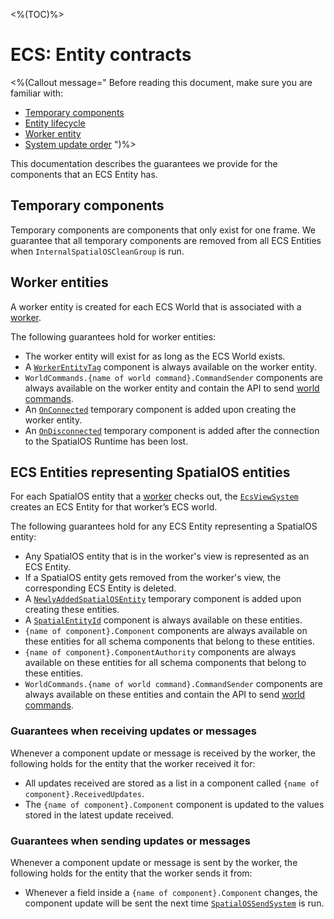 <%(TOC)%>

# ECS: Entity contracts

<%(Callout message="
Before reading this document, make sure you are familiar with:

* [Temporary components]({{urlRoot}}/reference/workflows/ecs/temporary-components)
* [Entity lifecycle]({{urlRoot}}/reference/concepts/entity-lifecycle)
* [Worker entity]({{urlRoot}}/reference/workflows/ecs/worker-entity)
* [System update order]({{urlRoot}}/reference/workflows/ecs/system-update-order)
")%>

This documentation describes the guarantees we provide for the components that an ECS Entity has.

## Temporary components

Temporary components are components that only exist for one frame. We guarantee that all temporary components are removed from all ECS Entities when `InternalSpatialOSCleanGroup` is run.

## Worker entities

A worker entity is created for each ECS World that is associated with a [worker]({{urlRoot}}/reference/concepts/worker).

The following guarantees hold for worker entities:

* The worker entity will exist for as long as the ECS World exists.
* A [`WorkerEntityTag`]({{urlRoot}}/api/core/worker-entity-tag) component is always available on the worker entity.
* `WorldCommands.{name of world command}.CommandSender` components are always available on the worker entity and contain the API to send [world commands]({{urlRoot}}/reference/workflows/ecs/interaction/commands/world-commands).
* An [`OnConnected`]({{urlRoot}}/api/core/on-connected) temporary component is added upon creating the worker entity.
* An [`OnDisconnected`]({{urlRoot}}/api/core/on-disconnected) temporary component is added after the connection to the SpatialOS Runtime has been lost.

## ECS Entities representing SpatialOS entities

For each SpatialOS entity that a [worker]({{urlRoot}}/reference/concepts/worker) checks out, the [`EcsViewSystem`]({{urlRoot}}/api/core/ecs-view-system) creates an ECS Entity for that worker’s ECS world.

The following guarantees hold for any ECS Entity representing a SpatialOS entity:

* Any SpatialOS entity that is in the worker's view is represented as an ECS Entity.
* If a SpatialOS entity gets removed from the worker's view, the corresponding ECS Entity is deleted.
* A [`NewlyAddedSpatialOSEntity`]({{urlRoot}}/api/core/newly-added-spatial-os-entity) temporary component is added upon creating these entities.
* A [`SpatialEntityId`]({{urlRoot}}/api/core/spatial-entity-id) component is always available on these entities.
* `{name of component}.Component` components are always available on these entities for all schema components that belong to these entities.
* `{name of component}.ComponentAuthority` components are always available on these entities for all schema components that belong to these entities.
* `WorldCommands.{name of world command}.CommandSender` components are always available on these entities and contain the API to send [world commands]({{urlRoot}}/reference/workflows/ecs/interaction/commands/world-commands).

### Guarantees when receiving updates or messages

Whenever a component update or message is received by the worker, the following holds for the entity that the worker received it for:

* All updates received are stored as a list in a component called `{name of component}.ReceivedUpdates`.
* The `{name of component}.Component` component is updated to the values stored in the latest update received.

### Guarantees when sending updates or messages

Whenever a component update or message is sent by the worker, the following holds for the entity that the worker sends it from:

* Whenever a field inside a `{name of component}.Component` changes, the component update will be sent the next time [`SpatialOSSendSystem`]({{urlRoot}}/api/core/spatial-os-send-system) is run.
